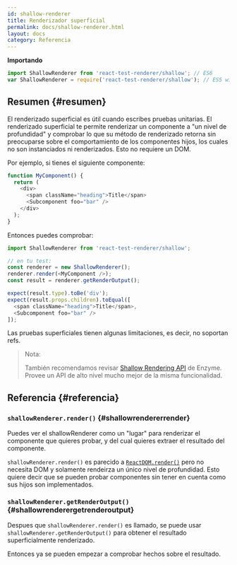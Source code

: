```yaml
---
id: shallow-renderer
title: Renderizador superficial
permalink: docs/shallow-renderer.html
layout: docs
category: Referencia
---
```


**Importando**

```javascript
import ShallowRenderer from 'react-test-renderer/shallow'; // ES6
var ShallowRenderer = require('react-test-renderer/shallow'); // ES5 with npm
```

## Resumen {#resumen}

El renderizado superficial es útil cuando escribes pruebas unitarias. El renderizado superficial te permite renderizar un componente a "un nivel de profundidad" y comprobar lo que su método de renderizado retorna sin preocuparse sobre el comportamiento de los componentes hijos, los cuales no son instanciados ni renderizados. Esto no requiere un DOM.

Por ejemplo, si tienes el siguiente componente:

```javascript
function MyComponent() {
  return (
    <div>
      <span className="heading">Title</span>
      <Subcomponent foo="bar" />
    </div>
  );
}
```

Entonces puedes comprobar:

```javascript
import ShallowRenderer from 'react-test-renderer/shallow';

// en tu test:
const renderer = new ShallowRenderer();
renderer.render(<MyComponent />);
const result = renderer.getRenderOutput();

expect(result.type).toBe('div');
expect(result.props.children).toEqual([
  <span className="heading">Title</span>,
  <Subcomponent foo="bar" />
]);
```

Las pruebas superficiales tienen algunas limitaciones, es decir, no soportan refs.

> Nota:
>
> También recomendamos revisar [Shallow Rendering API](http://airbnb.io/enzyme/docs/api/shallow.html) de Enzyme. Provee un API de alto nivel mucho mejor de la misma funcionalidad.

## Referencia {#referencia}

### `shallowRenderer.render()` {#shallowrendererrender}

Puedes ver el shallowRenderer como un "lugar" para renderizar el componente que quieres probar, y del cual quieres extraer el resultado del componente.

`shallowRenderer.render()` es parecido a [`ReactDOM.render()`](/docs/react-dom.html#render) pero no necesita DOM y solamente rendeirza un único nivel de profundidad. Esto quiere decir que se pueden probar componentes sin tener en cuenta como sus hijos son implementados.

### `shallowRenderer.getRenderOutput()` {#shallowrenderergetrenderoutput}

Despues que `shallowRenderer.render()` es llamado, se puede usar `shallowRenderer.getRenderOutput()` para obtener el resultado superficialmente renderizado.

Entonces ya se pueden empezar a comprobar hechos sobre el resultado.
